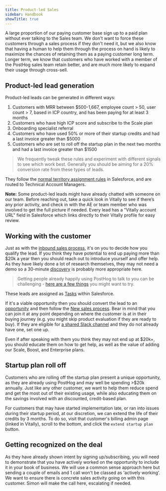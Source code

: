```yaml
---
title: Product-led Sales
sidebar: Handbook
showTitle: true
---
```


A large proportion of our paying customer base sign up to a paid plan without ever talking to the Sales team.  We don't want to force these customers through a sales process if they don't need it, but we also know that having a human to help them through the process on hand is likely to maximize the chances of retaining them as a paying customer long term. Longer term, we know that customers who have worked with a member of the PostHog sales team retain better, and are much more likely to expand their usage through cross-sell. 

## Product-led lead generation

Product-led leads can be generated in different ways:

1. Customers with MRR between $500-1,667, employee count > 50, user count > 7, based in ICP country, and has been paying for at least 3 months
2. Customers who have high ICP score and subscribe to the Scale plan
3. Onboarding specialist referral
4. Customers who have used 50% or more of their startup credits and had a last invoice greater than $5000
5. Customers who are set to roll off the startup plan in the next two months and had a last invoice greater than $1500

> We frequently tweak these rules and experiment with different signals to see which work best. Generally you should be aiming for a 20% conversion rate from these types of leads. 

They follow the [normal territory assignment rules](https://posthog.com/handbook/growth/sales/crm#how-we-do-lead-assignments) in Salesforce, and are routed to Technical Account Managers. 

**Note:** Some product-led leads might have already chatted with someone on our team. Before reaching out, take a quick look in Vitally to see if there’s any prior activity, and check in with the AE or team member who was involved to get the full picture if needed. Every lead has a "Vitally account URL" field in Salesforce which links directly to their Vitally profile for easy review.

## Working with the customer

Just as with the [inbound sales process](/handbook/growth/sales/new-sales), it's on you to decide how you qualify the lead.  If you think they have potential to end up paying more than $20k a year then you should reach out to introduce yourself and offer help.  As they have likely done a lot of research themselves, they may not need a demo so a 30-minute [discovery](/handbook/growth/sales/new-sales#maximizing-your-chance-of-success) is probably more appropriate here. 

> Getting people already happily using PostHog to talk to you can be challenging - [here are a few things](/handbook/growth/sales/expansion-and-retention#1-get-people-to-talk-to-you) you might want to try.

These leads are assigned as [Tasks](/handbook/growth/sales/crm#tasks-for-product-led-leads) within Salesforce.

If it's a viable opportunity then you should convert the lead to an [opportunity](/handbook/growth/sales/crm#opportunities) and then follow the [New sales process](/handbook/growth/sales/new-sales). Bear in mind that you can join it at any point depending on where the customer is at in their buying journey (e.g. you might skip product evaluation if they are ready to buy). If they are eligible for [a shared Slack channel](/handbook/growth/sales/slack-channels) and they do not already have one, set one up.

Even if after speaking with them you think they may not end up at $20k+, you should educate them on how to get help, as well as the value of adding our Scale, Boost, and Enterprise plans.

## Startup plan roll off

Customers who are rolling off the startup plan present a unique opportunity, as they are already using PostHog and may well be spending >$20k annually. Just like any other customer, we want to help them reduce spend and get the most out of their existing usage, while also educating them on the savings involved with an discounted, credit-based plan.

For customers that may have started implementation late, or ran into issues during their startup period, at our discretion, we can extend the life of their credits by 3 months. To do so, visit that customer's billing admin page (linked in Vitally), scroll to the bottom, and click the `extend startup plan` button. 

## Getting recognized on the deal

As they have already shown intent by signing up/subscribing, you will need to demonstrate that you have actively worked on the opportunity to include it in your book of business.  We will use a common sense approach here but sending a couple of emails and 1 call won't be classed as 'actively working'. We want to ensure there is concrete sales activity going on with this customer. Simon will make the call here, escalating if needed. 
